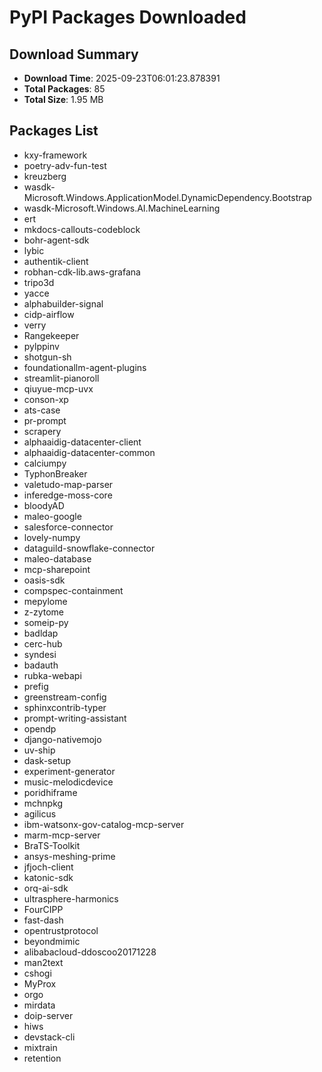 # PyPI Packages Downloaded

## Download Summary
- **Download Time**: 2025-09-23T06:01:23.878391
- **Total Packages**: 85
- **Total Size**: 1.95 MB

## Packages List
- kxy-framework
- poetry-adv-fun-test
- kreuzberg
- wasdk-Microsoft.Windows.ApplicationModel.DynamicDependency.Bootstrap
- wasdk-Microsoft.Windows.AI.MachineLearning
- ert
- mkdocs-callouts-codeblock
- bohr-agent-sdk
- lybic
- authentik-client
- robhan-cdk-lib.aws-grafana
- tripo3d
- yacce
- alphabuilder-signal
- cidp-airflow
- verry
- Rangekeeper
- pylppinv
- shotgun-sh
- foundationallm-agent-plugins
- streamlit-pianoroll
- qiuyue-mcp-uvx
- conson-xp
- ats-case
- pr-prompt
- scrapery
- alphaaidig-datacenter-client
- alphaaidig-datacenter-common
- calciumpy
- TyphonBreaker
- valetudo-map-parser
- inferedge-moss-core
- bloodyAD
- maleo-google
- salesforce-connector
- lovely-numpy
- dataguild-snowflake-connector
- maleo-database
- mcp-sharepoint
- oasis-sdk
- compspec-containment
- mepylome
- z-zytome
- someip-py
- badldap
- cerc-hub
- syndesi
- badauth
- rubka-webapi
- prefig
- greenstream-config
- sphinxcontrib-typer
- prompt-writing-assistant
- opendp
- django-nativemojo
- uv-ship
- dask-setup
- experiment-generator
- music-melodicdevice
- poridhiframe
- mchnpkg
- agilicus
- ibm-watsonx-gov-catalog-mcp-server
- marm-mcp-server
- BraTS-Toolkit
- ansys-meshing-prime
- jfjoch-client
- katonic-sdk
- orq-ai-sdk
- ultrasphere-harmonics
- FourCIPP
- fast-dash
- opentrustprotocol
- beyondmimic
- alibabacloud-ddoscoo20171228
- man2text
- cshogi
- MyProx
- orgo
- mirdata
- doip-server
- hiws
- devstack-cli
- mixtrain
- retention
